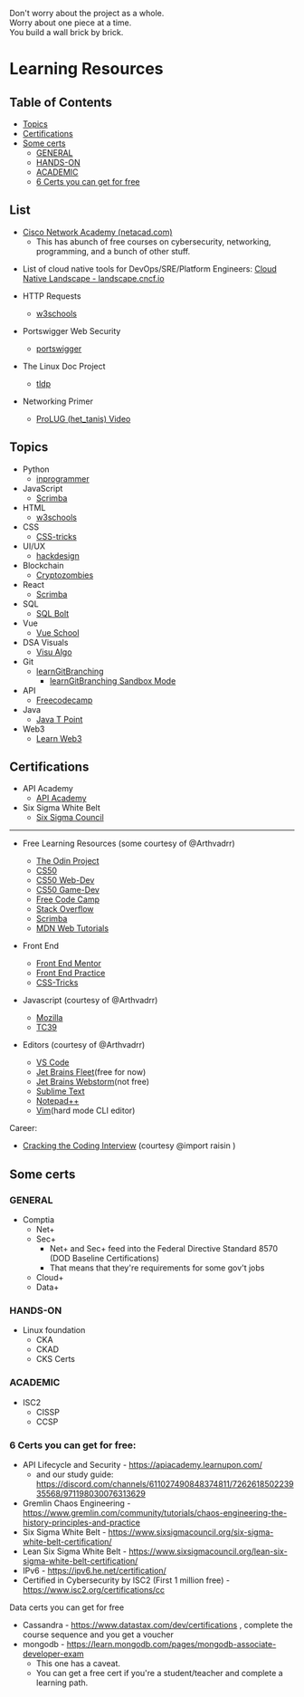 
Don't worry about the project as a whole.  
Worry about one piece at a time.  
You build a wall brick by brick.  

# Learning Resources  

## Table of Contents
* [Topics](#topics) 
* [Certifications](#certifications) 
* [Some certs](#some-certs) 
    * [GENERAL](#general) 
    * [HANDS-ON](#hands-on) 
    * [ACADEMIC](#academic) 
    * [6 Certs you can get for free](#6-certs-you-can-get-for-free) 

## List

- [Cisco Network Academy (netacad.com)](https://www.netacad.com/catalogs/learn)
    - This has abunch of free courses on cybersecurity, networking, programming, and
      a bunch of other stuff.  

* List of cloud native tools for DevOps/SRE/Platform Engineers: 
  [Cloud Native Landscape - landscape.cncf.io](https://landscape.cncf.io)

* HTTP Requests 
    * [w3schools](https://www.w3schools.com/tags/ref_httpmethods.asp)  
* Portswigger Web Security 
    * [portswigger](https://portswigger.net/web-security)  
* The Linux Doc Project 
    * [tldp](https://tldp.org/)  
* Networking Primer 
    * [ProLUG (het_tanis) Video](https://www.youtube.com/watch?v=KgqvYeT_l7M)  

## Topics  

* Python 
    * [inprogrammer](https://inprogrammer.com)  
* JavaScript 
    * [Scrimba](https://scrimba.com)  
* HTML 
    * [w3schools](https://w3schools.com)  
* CSS 
    * [CSS-tricks](https://css-tricks.com)  
* UI/UX 
    * [hackdesign](https://hackdesign.org)  
* Blockchain 
    * [Cryptozombies](https://cryptozombies.com)  
* React 
    * [Scrimba](https://scrimba.com)  
* SQL 
    * [SQL Bolt](https://sqlbolt.com)  
* Vue 
    * [Vue School](https://vueschool.io)  
* DSA Visuals 
    * [Visu Algo](https://visualgo.net)  
* Git 
    * [learnGitBranching](https://learnGitBranching.js.org)  
        * [learnGitBranching Sandbox Mode](https://pcottle.github.io/learnGitBranching/?NODEMO)  
* API 
    * [Freecodecamp](https://freecodecamp.org)  
* Java 
    * [Java T Point](https://javatpoint.com)  
* Web3 
    * [Learn Web3](https://learnweb3.io)  


## Certifications  

* API Academy 
    * [API Academy](https://apiacademy.co/)  
* Six Sigma White Belt 
    * [Six Sigma Council](https://www.sixsigmacouncil.org/six-sigma-white-belt-certification/)  

---

* Free Learning Resources (some courtesy of @Arthvadrr)  
    * [The Odin Project](https://www.theodinproject.com/dashboard) 
    * [CS50](https://cs50.harvard.edu/x/2022/) 
    * [CS50 Web-Dev](https://pll.harvard.edu/course/cs50s-web-programming-python-and-javascript?delta=0) 
    * [CS50 Game-Dev](https://pll.harvard.edu/course/cs50s-introduction-game-development?delta=0) 
    * [Free Code Camp](https://www.freecodecamp.org/learn/) 
    * [Stack Overflow](https://stackoverflow.com/) 
    * [Scrimba](https://scrimba.com/) 
    * [MDN Web Tutorials](https://developer.mozilla.org/en-US/docs/Web/Tutorials) 

* Front End 
    * [Front End Mentor](https://www.frontendmentor.io/) 
    * [Front End Practice](https://www.frontendpractice.com/projects) 
    * [CSS-Tricks](https://css-tricks.com/) 

* Javascript (courtesy of @Arthvadrr)  
    * [Mozilla](https://developer.mozilla.org/en-US/) 
    * [TC39](https://tc39.es/) 

* Editors (courtesy of @Arthvadrr)  
    * [VS Code](https://code.visualstudio.com/) 
    * [Jet Brains Fleet](https://www.jetbrains.com/fleet/)(free for now)  
    * [Jet Brains Webstorm](https://www.jetbrains.com/webstorm/)(not free)  
    * [Sublime Text](https://www.sublimetext.com/)
    * [Notepad++](https://notepad-plus-plus.org/downloads/) 
    * [Vim](https://www.vim.org/)(hard mode CLI editor)  

Career:  
* [Cracking the Coding Interview](https://www.crackingthecodinginterview.com/resources.html) (courtesy @import raisin ) 


## Some certs

### GENERAL
* Comptia 
    * Net+
    * Sec+
        * Net+ and Sec+ feed into the Federal Directive Standard 8570 (DOD Baseline Certifications)
        * That means that they're requirements for some gov't jobs
    * Cloud+
    * Data+

### HANDS-ON
* Linux foundation
    * CKA
    * CKAD
    * CKS Certs

### ACADEMIC
* ISC2 
    * CISSP 
    * CCSP


### 6 Certs you can get for free:

* API Lifecycle and Security - https://apiacademy.learnupon.com/ 
    - and our study guide: https://discord.com/channels/611027490848374811/726261850223935568/971198030076313629
* Gremlin Chaos Engineering - https://www.gremlin.com/community/tutorials/chaos-engineering-the-history-principles-and-practice
* Six Sigma White Belt - https://www.sixsigmacouncil.org/six-sigma-white-belt-certification/
* Lean Six Sigma White Belt - https://www.sixsigmacouncil.org/lean-six-sigma-white-belt-certification/
* IPv6 - https://ipv6.he.net/certification/
* Certified in Cybersecurity by ISC2 (First 1 million free) - https://www.isc2.org/certifications/cc

Data certs you can get for free 

* Cassandra - https://www.datastax.com/dev/certifications , complete the course sequence and you get a voucher
* mongodb - https://learn.mongodb.com/pages/mongodb-associate-developer-exam  
    - This one has a caveat.
    - You can get a free cert if you're a student/teacher and complete a learning path.


